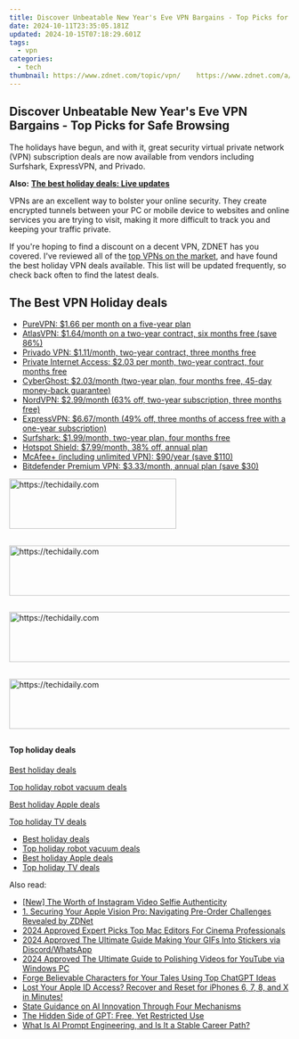 ```yaml
---
title: Discover Unbeatable New Year's Eve VPN Bargains - Top Picks for Safe Browsing
date: 2024-10-11T23:35:05.181Z
updated: 2024-10-15T07:18:29.601Z
tags:
  - vpn
categories:
  - tech
thumbnail: https://www.zdnet.com/topic/vpn/    https://www.zdnet.com/a/img/resize/bad5bf416d57a5718ac39ae80bf78a66323655dc/2023/10/23/4d9748ea-120e-46ed-8c9d-274b053386c9/vpn.png?width=170&height=96&fit=crop&format=pjpg&auto=webp
---
```


## Discover Unbeatable New Year's Eve VPN Bargains - Top Picks for Safe Browsing

The holidays have begun, and with it, great security virtual private network (VPN) subscription deals are now available from vendors including Surfshark, ExpressVPN, and Privado. 

**Also:** [**The best holiday deals: Live updates**](https://www.zdnet.com/article/best-holiday-deals-2023/)

VPNs are an excellent way to bolster your online security. They create encrypted tunnels between your PC or mobile device to websites and online services you are trying to visit, making it more difficult to track you and keeping your traffic private. 

If you're hoping to find a discount on a decent VPN, ZDNET has you covered. I've reviewed all of the [top VPNs on the market](https://www.zdnet.com/article/best-vpn/), and have found the best holiday VPN deals available. This list will be updated frequently, so check back often to find the latest deals. 

## The Best VPN Holiday deals

* [PureVPN: $1.66 per month on a five-year plan](https://www.purevpn.com/creator-special?utm%5Fmedium=referral&utm%5Fsource=aff-30478#cart-wrapper)
* [AtlasVPN: $1.64/month on a two-year contract, six months free (save 86%)](https://atlasvpn.com/get)
* [Privado VPN: $1.11/month, two-year contract, three months free](https://signup.privadovpn.com/)
* [Private Internet Access: $2.03 per month, two-year contract, four months free](https://www.privateinternetaccess.com/buy-vpn-online?coupon=2Y2M&cjevent=076804ef78ab11ee804658760a82b82d&affiliate=2774599&ms=cja)
* [CyberGhost: $2.03/month (two-year plan, four months free, 45-day money-back guarantee)](https://www.cyberghostvpn.com/en%5FUS/buy/cyberghost-vpn-3?&coupon=2Y2Mb&conversionpoint=flash-devices-jumbotron)
* [NordVPN: $2.99/month (63% off, two-year subscription, three months free)](https://nordvpn.com/pricing/)
* [ExpressVPN: $6.67/month (49% off, three months of access free with a one-year subscription)](https://www.expressvpn.com/coupons?)
* [Surfshark: $1.99/month, two-year plan, four months free](https://shop-links.co/link/?exclusive=1&publisher_slug=itechdaily19598&url=https%3A%2F%2Fget.surfshark.net%2Faff%255Fc%3Foffer%255Fid%3D778%26aff%255Fid%3D1511%26source%3DCNET%26aff%255Fsub%3Dzd-%255F%255FCOM%255FCLICK%255FID%255F%255F-dtp)
* [Hotspot Shield: $7.99/month, 38% off, annual plan](https://order.hotspotshield.com/bfcm23)
* [McAfee+ (including unlimited VPN): $90/year (save $110)](https://www.mcafee.com/en-us/identity-theft/protection.html)
* [Bitdefender Premium VPN: $3.33/month, annual plan (save $30)](https://www.bitdefender.com/solutions/vpn.html#plans)

<!-- affiliate ads begin -->
<a href="https://aligracehair.sjv.io/c/5597632/1880956/19272" target="_top" id="1880956">
  <img src="//a.impactradius-go.com/display-ad/19272-1880956" border="0" alt="https://techidaily.com" width="300" height="90"/>
</a>
<img height="0" width="0" src="https://aligracehair.sjv.io/i/5597632/1880956/19272" style="position:absolute;visibility:hidden;" border="0" />
<!-- affiliate ads end -->

## 

## 

## 

<!-- affiliate ads begin -->
<a href="https://ephamedtechinc.pxf.io/c/5597632/2137229/26400" target="_top" id="2137229">
  <img src="//a.impactradius-go.com/display-ad/26400-2137229" border="0" alt="https://techidaily.com" width="728" height="90"/>
</a>
<img height="0" width="0" src="https://ephamedtechinc.pxf.io/i/5597632/2137229/26400" style="position:absolute;visibility:hidden;" border="0" />
<!-- affiliate ads end -->

## 

## 

## 

## 

## 

## 

<!-- affiliate ads begin -->
<a href="https://ephamedtechinc.pxf.io/c/5597632/2126493/26400" target="_top" id="2126493">
  <img src="//a.impactradius-go.com/display-ad/26400-2126493" border="0" alt="https://techidaily.com" width="640" height="90"/>
</a>
<img height="0" width="0" src="https://ephamedtechinc.pxf.io/i/5597632/2126493/26400" style="position:absolute;visibility:hidden;" border="0" />
<!-- affiliate ads end -->

## 

<!-- affiliate ads begin -->
<a href="https://unicoeye.pxf.io/c/5597632/2134490/18498" target="_top" id="2134490">
  <img src="//a.impactradius-go.com/display-ad/18498-2134490" border="0" alt="https://techidaily.com" width="728" height="90"/>
</a>
<img height="0" width="0" src="https://unicoeye.pxf.io/i/5597632/2134490/18498" style="position:absolute;visibility:hidden;" border="0" />
<!-- affiliate ads end -->

## 

#### Top holiday deals

[Best holiday deals](https://www.zdnet.com/article/best-holiday-deals-2023/ "Best holiday deals")

[Top holiday robot vacuum deals](https://www.zdnet.com/article/best-holiday-robot-vacuum-deals/ "Top holiday robot vacuum deals")

[Best holiday Apple deals](https://www.zdnet.com/article/best-holiday-apple-deals/ "Best holiday Apple deals")

[Top holiday TV deals](https://www.zdnet.com/article/best-holiday-tv-deals-2023/ "Top holiday TV deals")

* [Best holiday deals](https://www.zdnet.com/article/best-holiday-deals-2023/ "Best holiday deals")
* [Top holiday robot vacuum deals](https://www.zdnet.com/article/best-holiday-robot-vacuum-deals/ "Top holiday robot vacuum deals")
* [Best holiday Apple deals](https://www.zdnet.com/article/best-holiday-apple-deals/ "Best holiday Apple deals")
* [Top holiday TV deals](https://www.zdnet.com/article/best-holiday-tv-deals-2023/ "Top holiday TV deals")

<ins class="adsbygoogle"
     style="display:block"
     data-ad-format="autorelaxed"
     data-ad-client="ca-pub-7571918770474297"
     data-ad-slot="1223367746"></ins>

<ins class="adsbygoogle"
     style="display:block"
     data-ad-client="ca-pub-7571918770474297"
     data-ad-slot="8358498916"
     data-ad-format="auto"
     data-full-width-responsive="true"></ins>

<span class="atpl-alsoreadstyle">Also read:</span>
<div><ul>
<li><a href="https://instagram-video-recordings.techidaily.com/new-the-worth-of-instagram-video-selfie-authenticity/"><u>[New] The Worth of Instagram Video Selfie Authenticity</u></a></li>
<li><a href="https://tech-recovery.techidaily.com/1-securing-your-apple-vision-pro-navigating-pre-order-challenges-revealed-by-zdnet/"><u>1. Securing Your Apple Vision Pro: Navigating Pre-Order Challenges Revealed by ZDNet</u></a></li>
<li><a href="https://some-techniques.techidaily.com/2024-approved-expert-picks-top-mac-editors-for-cinema-professionals/"><u>2024 Approved Expert Picks Top Mac Editors For Cinema Professionals</u></a></li>
<li><a href="https://fox-http.techidaily.com/2024-approved-the-ultimate-guide-making-your-gifs-into-stickers-via-discordwhatsapp/"><u>2024 Approved The Ultimate Guide Making Your GIFs Into Stickers via Discord/WhatsApp</u></a></li>
<li><a href="https://youtube-zero.techidaily.com/approved-the-ultimate-guide-to-polishing-videos-for-youtube-via-windows-pc/"><u>2024 Approved The Ultimate Guide to Polishing Videos for YouTube via Windows PC</u></a></li>
<li><a href="https://tech-savvy.techidaily.com/forge-believable-characters-for-your-tales-using-top-chatgpt-ideas/"><u>Forge Believable Characters for Your Tales Using Top ChatGPT Ideas</u></a></li>
<li><a href="https://discover-cheats.techidaily.com/lost-your-apple-id-access-recover-and-reset-for-iphones-6-7-8-and-x-in-minutes/"><u>Lost Your Apple ID Access? Recover and Reset for iPhones 6, 7, 8, and X in Minutes!</u></a></li>
<li><a href="https://tech-savvy.techidaily.com/state-guidance-on-ai-innovation-through-four-mechanisms/"><u>State Guidance on AI Innovation Through Four Mechanisms</u></a></li>
<li><a href="https://tech-savvy.techidaily.com/the-hidden-side-of-gpt-free-yet-restricted-use/"><u>The Hidden Side of GPT: Free, Yet Restricted Use</u></a></li>
<li><a href="https://tech-savvy.techidaily.com/what-is-ai-prompt-engineering-and-is-it-a-stable-career-path/"><u>What Is AI Prompt Engineering, and Is It a Stable Career Path?</u></a></li>
</ul></div>

